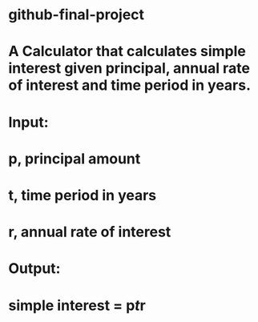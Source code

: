 # github-final-project
# A Calculator that calculates simple interest given principal, annual rate of interest and time period in years.
# Input: 
#     p, principal amount
#     t, time period in years
#     r, annual rate of interest
# Output: 
#     simple interest = p*t*r
